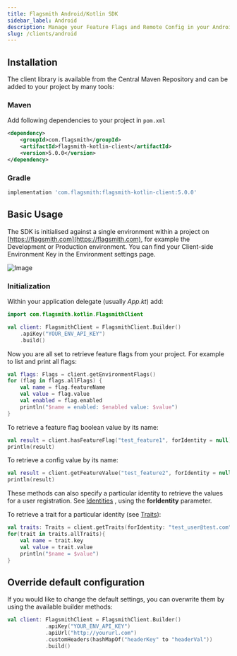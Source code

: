 ```yaml
---
title: Flagsmith Android/Kotlin SDK
sidebar_label: Android
description: Manage your Feature Flags and Remote Config in your Android applications.
slug: /clients/android
---
```


## Installation

The client library is available from the Central Maven Repository and can be added to your project by many tools:

### Maven

Add following dependencies to your project in `pom.xml`

```xml
<dependency>
    <groupId>com.flagsmith</groupId>
    <artifactId>flagsmith-kotlin-client</artifactId>
    <version>5.0.0</version>
</dependency>
```

### Gradle

```groovy
implementation 'com.flagsmith:flagsmith-kotlin-client:5.0.0'
```

## Basic Usage

The SDK is initialised against a single environment within a project on [https://flagsmith.com](https://flagsmith.com),
for example the Development or Production environment. You can find your Client-side Environment Key in the Environment
settings page.

![Image](/img/api-key.png)

### Initialization

Within your application delegate (usually _App.kt_) add:

```kotlin
import com.flagsmith.kotlin.FlagsmithClient
```

```kotlin
val client: FlagsmithClient = FlagsmithClient.Builder()
    .apiKey("YOUR_ENV_API_KEY")
    .build()
```

Now you are all set to retrieve feature flags from your project. For example to list and print all flags:

```kotlin
val flags: Flags = client.getEnvironmentFlags()
for (flag in flags.allFlags) {
    val name = flag.featureName
    val value = flag.value
    val enabled = flag.enabled
    println("$name = enabled: $enabled value: $value")
}
```

To retrieve a feature flag boolean value by its name:

```kotlin
val result = client.hasFeatureFlag("test_feature1", forIdentity = null)
println(result)
```

To retrieve a config value by its name:

```kotlin
val result = client.getFeatureValue("test_feature2", forIdentity = null)
println(result)
```

These methods can also specify a particular identity to retrieve the values for a user registration. See
[Identities](https://docs.flagsmith.com/managing-identities/) , using the **forIdentity** parameter.

To retrieve a trait for a particular identity (see
[Traits](https://docs.flagsmith.com/managing-identities/#identity-traits)):

```kotlin
val traits: Traits = client.getTraits(forIdentity: "test_user@test.com")
for(trait in traits.allTraits){
    val name = trait.key
    val value = trait.value
    println("$name = $value")
}
```

## Override default configuration

If you would like to change the default settings, you can overwrite them by using the available builder methods:

```kotlin
val client: FlagsmithClient = FlagsmithClient.Builder()
            .apiKey("YOUR_ENV_API_KEY")
            .apiUrl("http://yoururl.com")
            .customHeaders(hashMapOf("headerKey" to "headerVal"))
            .build()
```
